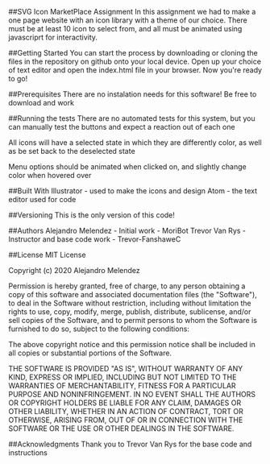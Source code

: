 ##SVG Icon MarketPlace Assignment
In this assignment we had to make a one page website with an icon library with a theme of our choice. There must be at least 10 icon to select from, and all must be animated using javascriprt for interactivity.

##Getting Started
You can start the process by downloading or cloning the files in the repository on github onto your local device. Open up your choice of text editor and open the index.html file in your browser. Now you're ready to go!

##Prerequisites
There are no instalation needs for this software! Be free to download and work

##Running the tests
There are no automated tests for this system, but you can manually test the buttons and expect a reaction out of each one

All icons will have a selected state in which they are differently color, as well as be set back to the deselected state

Menu options should be animated when clicked on, and slightly change color when hovered over

##Built With
Illustrator - used to make the icons and design
Atom - the text editor used for code

##Versioning
This is the only version of this code!

##Authors
Alejandro Melendez - Initial work - MoriBot
Trevor Van Rys - Instructor and base code work - Trevor-FanshaweC

##License
MIT License

Copyright (c) 2020 Alejandro Melendez

Permission is hereby granted, free of charge, to any person obtaining a copy
of this software and associated documentation files (the "Software"), to deal
in the Software without restriction, including without limitation the rights
to use, copy, modify, merge, publish, distribute, sublicense, and/or sell
copies of the Software, and to permit persons to whom the Software is
furnished to do so, subject to the following conditions:

The above copyright notice and this permission notice shall be included in all
copies or substantial portions of the Software.

THE SOFTWARE IS PROVIDED "AS IS", WITHOUT WARRANTY OF ANY KIND, EXPRESS OR
IMPLIED, INCLUDING BUT NOT LIMITED TO THE WARRANTIES OF MERCHANTABILITY,
FITNESS FOR A PARTICULAR PURPOSE AND NONINFRINGEMENT. IN NO EVENT SHALL THE
AUTHORS OR COPYRIGHT HOLDERS BE LIABLE FOR ANY CLAIM, DAMAGES OR OTHER
LIABILITY, WHETHER IN AN ACTION OF CONTRACT, TORT OR OTHERWISE, ARISING FROM,
OUT OF OR IN CONNECTION WITH THE SOFTWARE OR THE USE OR OTHER DEALINGS IN THE
SOFTWARE.


##Acknowledgments
Thank you to Trevor Van Rys for the base code and instructions
